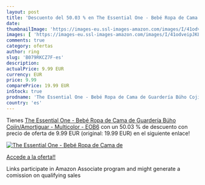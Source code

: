 ```yaml
---
layout: post
title: 'Descuento del 50.03 % en The Essential One - Bebé Ropa de Cama de'
date: 
thumbnailImage: 'https://images-eu.ssl-images-amazon.com/images/I/41odveipJKL._SL200_.jpg'
images: [ 'https://images-eu.ssl-images-amazon.com/images/I/41odveipJKL._SL200_.jpg' ]
comments: true
category: ofertas
author: ring
slug: 'B079RKCZ7F-es'
description:
actualPrice: 9.99 EUR
currency: EUR
price: 9.99
comparePrice: 19.99 EUR
inStock: true
prodname: 'The Essential One - Bebé Ropa de Cama de Guardería Búho Cojín/Amortiguar - Multicolor - EOB6'
country: 'es'
---
```


Tienes [The Essential One - Bebé Ropa de Cama de Guardería Búho Cojín/Amortiguar - Multicolor - EOB6](https://www.amazon.es/dp/B079RKCZ7F/?tag=tolees-21) con un 50.03 % de descuento con precio de oferta de 9.99 EUR (original: 19.99 EUR) en el siguiente enlace!

[![The Essential One - Bebé Ropa de Cama de](https://images-eu.ssl-images-amazon.com/images/I/41odveipJKL._SL200_.jpg)](https://www.amazon.es/dp/B079RKCZ7F/?tag=tolees-21)

[Accede a la oferta!!](https://www.amazon.es/dp/B079RKCZ7F/?tag=tolees-21)

Links participate in Amazon Associate program and might generate a comission on qualifying sales


